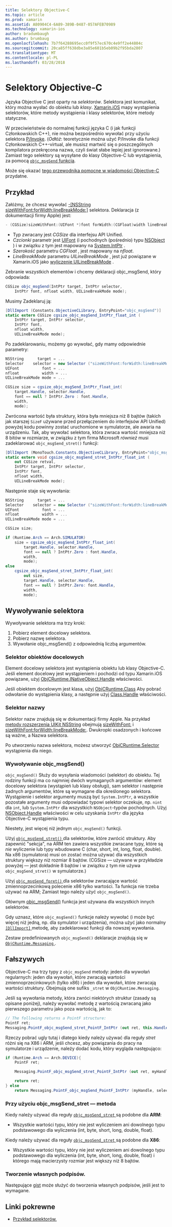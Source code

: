 ```yaml
---
title: Selektory Objective-C
ms.topic: article
ms.prod: xamarin
ms.assetid: A80904C4-6A89-389B-0487-057AFEB70989
ms.technology: xamarin-ios
author: bradumbaugh
ms.author: brumbaug
ms.openlocfilehash: 7b7f64288695ecc0f9f57ec670c4e9ff2e44804c
ms.sourcegitcommit: 20ca85ff638dbe3a85e601b5eb09b2f95bda2807
ms.translationtype: MT
ms.contentlocale: pl-PL
ms.lasthandoff: 03/28/2018
---
```

# <a name="objective-c-selectors"></a>Selektory Objective-C

Języka Objective C jest oparty na *selektorów*. Selektora jest komunikat, który można wysłać do obiektu lub *klasy*. [Xamarin.iOS](~/ios/internals/api-design/index.md) mapy wystąpienia selektorów, które metody wystąpienia i klasy selektorów, które metody statyczne.

W przeciwieństwie do normalnej funkcji języka C (i jak funkcji Członkowskich C++), nie można bezpośrednio wywołać przy użyciu selektora [P/Invoke](http://www.mono-project.com/docs/advanced/pinvoke/).
(*Odłóż*: teoretycznie można użyć P/Invoke dla funkcji Członkowskich C++-virtual, ale musisz martwić się o poszczególnych kompilatora przekręcona nazwa, czyli świat słabe lepiej jest ignorowane.) Zamiast tego selektory są wysyłane do klasy Objective-C lub wystąpienia, za pomocą [ `objc_msgSend` funkcja](http://developer.apple.com/mac/library/documentation/Cocoa/Reference/ObjCRuntimeRef/Reference/reference.html#//apple_ref/c/func/objc_msgSend).

Może się okazać [tego przewodnika pomocne w wiadomości Objective-C](http://developer.apple.com/iphone/library/documentation/cocoa/conceptual/ObjCRuntimeGuide/Articles/ocrtHowMessagingWorks.html) przydatne.

<a name="Example" />

## <a name="example"></a>Przykład

Załóżmy, że chcesz wywołać [-[NSString sizeWithFont:forWidth:lineBreakMode:]](http://developer.apple.com/iphone/library/documentation/UIKit/Reference/NSString_UIKit_Additions/Reference/Reference.html#//apple_ref/occ/instm/NSString/sizeWithFont:forWidth:lineBreakMode:) selektora.
Deklaracja (z dokumentacji firmy Apple) jest:

```csharp
- (CGSize)sizeWithFont:(UIFont *)font forWidth:(CGFloat)width lineBreakMode:(UILineBreakMode)lineBreakMode
```

-  Typ zwracany jest *CGSize* dla interfejsu API Unified.
-  *Czcionki* parametr jest [UIFont](https://developer.xamarin.com/api/type/UIKit.UIFont/) (i pochodnych (pośrednio) typu [NSObject](https://developer.xamarin.com/api/type/Foundation.NSObject/) ) i w związku z tym jest mapowany na [System.IntPtr](https://developer.xamarin.com/api/type/System.IntPtr/) .
-  *Szerokość* parametru *CGFloat* , jest mapowany na *nfloat*.
-  *LineBreakMode* parametru *UILineBreakMode* , jest już powiązane w Xamarin.iOS jako [wyliczenie UILineBreakMode](https://developer.xamarin.com/api/type/UIKit.UILineBreakMode/) .


Zebranie wszystkich elementów i chcemy deklaracji objc_msgSend, który odpowiada:

```csharp
CGSize objc_msgSend(IntPtr target, IntPtr selector,
    IntPtr font, nfloat width, UILineBreakMode mode);
```

Musimy Zadeklaruj ją:

```csharp
[DllImport (Constants.ObjectiveCLibrary, EntryPoint="objc_msgSend")]
static extern CGSize cgsize_objc_msgSend_IntPtr_float_int (
    IntPtr target, IntPtr selector,
    IntPtr font,
    nfloat width,
    UILineBreakMode mode);
```

Po zadeklarowaniu, możemy go wywołać, gdy mamy odpowiednie parametry:

```csharp
NSString      target = ...
Selector    selector = new Selector ("sizeWithFont:forWidth:lineBreakMode:");
UIFont          font = ...
nfloat          width = ...
UILineBreakMode mode = ...

CGSize size = cgsize_objc_msgSend_IntPtr_float_int(
    target.Handle, selector.Handle,
    font == null ? IntPtr.Zero : font.Handle,
    width,
    mode);
```

Zwrócona wartość była struktury, która była mniejsza niż 8 bajtów (takich jak starszej `SizeF` używane przed przełączeniem do interfejsów API Unified) powyżej kodu powinny zostać uruchomione w symulatorze, ale awaria na urządzeniu. Tak, aby wywołać selektora, która zwraca wartość mniejsza niż 8 bitów w rozmiarze, w związku z tym firma Microsoft *również* musi zadeklarować `objc_msgSend_stret()` funkcji:

```csharp
[DllImport (MonoTouch.Constants.ObjectiveCLibrary, EntryPoint="objc_msgSend_stret")]
static extern void cgsize_objc_msgSend_stret_IntPtr_float_int (
    out CGSize retval,
    IntPtr target, IntPtr selector,
    IntPtr font,
    nfloat width,
    UILineBreakMode mode);
```

Następnie staje się wywołania:

```csharp
NSString      target = ...
Selector    selector = new Selector ("sizeWithFont:forWidth:lineBreakMode:");
UIFont          font = ...
nfloat          width = ...
UILineBreakMode mode = ...

CGSize size;

if (Runtime.Arch == Arch.SIMULATOR)
    size = cgsize_objc_msgSend_IntPtr_float_int(
        target.Handle, selector.Handle,
        font == null ? IntPtr.Zero : font.Handle,
        width,
        mode);
else
    cgsize_objc_msgSend_stret_IntPtr_float_int(
        out size,
        target.Handle, selector.Handle,
        font == null ? IntPtr.Zero: font.Handle,
        width,
        mode);
```


<a name="Invoking_a_Selector" />

## <a name="invoking-a-selector"></a>Wywoływanie selektora

Wywoływanie selektora ma trzy kroki:

1.  Pobierz element docelowy selektora.
1.  Pobierz nazwę selektora.
1.  Wywołanie objc_msgSend() z odpowiednią liczbą argumentów.


<a name="Selector_Targets" />

### <a name="selector-targets"></a>Selektor obiektów docelowych

Element docelowy selektora jest wystąpienia obiektu lub klasy Objective-C. Jeśli element docelowy jest wystąpieniem i pochodzi od typu Xamarin.iOS powiązane, użyj [ObjCRuntime.INativeObject.Handle](https://developer.xamarin.com/api/property/ObjCRuntime.INativeObject.Handle/) właściwości.

Jeśli obiektem docelowym jest klasa, użyj [ObjCRuntime.Class](https://developer.xamarin.com/api/type/ObjCRuntime.Class/) Aby pobrać odwołanie do wystąpienia klasy, a następnie użyj [Class.Handle](https://developer.xamarin.com/api/property/ObjCRuntime.Class.Handle/) właściwości.


<a name="Selector_Names" />

### <a name="selector-names"></a>Selektor nazwy

Selektor nazw znajdują się w dokumentacji firmy Apple. Na przykład [metody rozszerzenia UIKit NSString](http://developer.apple.com/iphone/library/documentation/UIKit/Reference/NSString_UIKit_Additions/Reference/Reference.html) obejmują [sizeWithFont:](http://developer.apple.com/iphone/library/documentation/UIKit/Reference/NSString_UIKit_Additions/Reference/Reference.html#//apple_ref/occ/instm/NSString/sizeWithFont:) i [sizeWithFont:forWidth:lineBreakMode:](http://developer.apple.com/iphone/library/documentation/UIKit/Reference/NSString_UIKit_Additions/Reference/Reference.html#//apple_ref/occ/instm/NSString/sizeWithFont:forWidth:lineBreakMode:). Dwukropki osadzonych i końcowe są ważne, a Nazwa selektora.

Po utworzeniu nazwa selektora, możesz utworzyć [ObjCRuntime.Selector](https://developer.xamarin.com/api/type/ObjCRuntime.Selector/) wystąpienia dla niego.


<a name="Calling_objc_msgSend()" />

### <a name="calling-objcmsgsend"></a>Wywoływanie objc_msgSend()

 `objc_msgSend()` Służy do wysyłania wiadomości (selektor) do obiektu. Tej rodziny funkcji ma co najmniej dwóch wymaganych argumentów: element docelowy selektora (wystąpień lub klasy obsługi), sam selektor i następnie żadnych argumentów, które są wymagane dla określonego selektora. Wystąpienie i selektor argumenty muszą być `System.IntPtr`, a wszystkie pozostałe argumenty musi odpowiadać typowi selektor oczekuje, np. `nint` dla `int`, lub `System.IntPtr` dla wszystkich `NSObject`-typów pochodnych. Użyj [NSObject.Handle](https://developer.xamarin.com/api/property/Foundation.NSObject.Handle/) właściwości w celu uzyskania `IntPtr` dla języka Objective-C wystąpienia typu.

Niestety, jest więcej niż jednym `objc_msgSend()` funkcji.

Użyj [ `objc_msgSend_stret()` ](http://developer.apple.com/mac/library/documentation/Cocoa/Reference/ObjCRuntimeRef/Reference/reference.html#//apple_ref/c/func/objc_msgSend_stret) dla selektorów, które zwrócić struktury.
Aby zapewnić "sekcja", na ARM ten zawiera wszystkie zwracane typy, które są *nie* wyliczenie lub typy wbudowane C (char, short, int, long, float, double). Na x86 (symulatora) musi on zostać można używać dla wszystkich struktury większy niż rozmiar 8 bajtów. (CGSize — używane w przykładzie powyżej — jest dokładnie 8 bajtów i w związku z tym nie używa `objc_msgSend_stret()` w symulatorze.)

Użyj [ `objc_msgSend_fpret()` ](http://developer.apple.com/mac/library/documentation/Cocoa/Reference/ObjCRuntimeRef/Reference/reference.html#//apple_ref/c/func/objc_msgSend_fpret) dla selektorów zwracające wartość zmiennoprzecinkową polecenie x86 tylko wartości. Ta funkcja nie trzeba używać na ARM; Zamiast tego należy użyć `objc_msgSend()`.

Głównym [objc_msgSend()](http://developer.apple.com/mac/library/documentation/Cocoa/Reference/ObjCRuntimeRef/Reference/reference.html#//apple_ref/c/func/objc_msgSend) funkcja jest używana dla wszystkich innych selektorów.

Gdy uznasz, które `objc_msgSend()` funkcje należy wywołać (i może być więcej niż jedną, np. dla symulator i urządzenia), można użyć jako normalny [ `[DllImport]` ](https://developer.xamarin.com/api/type/System.Runtime.InteropServices.DllImportAttribute/) metodę, aby zadeklarować funkcji dla nowszej wywołania.

Zestaw predefiniowanych `objc_msgSend()` deklaracje znajdują się w [ `ObjCRuntime.Messaging` ](https://developer.xamarin.com/api/type/ObjCRuntime.Messaging/).


<a name="ugly" />

## <a name="the-ugly"></a>Fałszywych

Objective-C ma trzy typy z `objc_msgSend` metody: jeden dla wywołań regularnych: jeden dla wywołań, które zwracają wartości zmiennoprzecinkowych (tylko x86) i jeden dla wywołań, które zwracają wartości struktury. Obejmują one sufiks `_stret` w `ObjCRuntime.Messaging`.

Jeśli są wywołania metody, która zwróci niektórych struktur (zasady są opisane poniżej), należy wywołać metodę z wartością zwracaną jako pierwszego parametru jako poza wartością, jak to:

```csharp
// The following returns a PointF structure:
PointF ret;
Messaging.PointF_objc_msgSend_stret_PointF_IntPtr (out ret, this.Handle, selConvertPointFromWindow.Handle, point, window.Handle);
```

Rzeczy pobrać ugly tutaj i dlatego kiedy należy używać dla reguły _stret_ różni się na X86 i ARM, jeśli chcesz, aby powiązania do pracy na symulatorze i urządzenie, należy dodać kodu, który wygląda następująco:

```csharp
if (Runtime.Arch == Arch.DEVICE){
    PointF ret;

    Messaging.PointF_objc_msgSend_stret_PointF_IntPtr (out ret, myHandle, selector.Handle);

    return ret;
} else
    return Messaging.PointF_objc_msgSend_PointF_IntPtr (myHandle, selector.Handle);
```

### <a name="using-the-objcmsgsendstret-method"></a>Przy użyciu objc\_msgSend\_stret — metoda

Kiedy należy używać dla reguły [ `objc_msgSend_stret` ](http://developer.apple.com/mac/library/documentation/Cocoa/Reference/ObjCRuntimeRef/Reference/reference.html#//apple_ref/c/func/objc_msgSend_stret) są podobne dla **ARM**:

-  Wszystkie wartości typu, który nie jest wyliczeniem ani dowolnego typu podstawowego dla wyliczenia (int, byte, short, long, double, float).


Kiedy należy używać dla reguły [ `objc_msgSend_stret` ](http://developer.apple.com/mac/library/documentation/Cocoa/Reference/ObjCRuntimeRef/Reference/reference.html#//apple_ref/c/func/objc_msgSend_stret) są podobne dla **X86**:

-  Wszystkie wartości typu, który nie jest wyliczeniem ani dowolnego typu podstawowego dla wyliczenia (int, byte, short, long, double, float) i którego mają macierzysty rozmiar jest większy niż 8 bajtów.


### <a name="creating-your-own-signatures"></a>Tworzenie własnych podpisów.

Następujące [gist](https://gist.github.com/rolfbjarne/981b778a99425a6e630c) może służyć do tworzenia własnych podpisów, jeśli jest to wymagane.



## <a name="related-links"></a>Linki pokrewne

- [Przykład selektorów.](https://developer.xamarin.com/samples/mac-ios/Objective-C/Selectors/)
